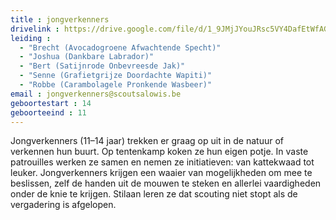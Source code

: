 ```yaml
---
title : jongverkenners
drivelink : https://drive.google.com/file/d/1_9JMjJYouJRsc5VY4DafEtWfAGAXxOzd/preview
leiding : 
  - "Brecht (Avocadogroene Afwachtende Specht)"
  - "Joshua (Dankbare Labrador)"
  - "Bert (Satijnrode Onbevreesde Jak)"
  - "Senne (Grafietgrijze Doordachte Wapiti)"
  - "Robbe (Carambolagele Pronkende Wasbeer)"
email : jongverkenners@scoutsalowis.be
geboortestart : 14
geboorteeind : 11
---
```


Jongverkenners (11–14 jaar) trekken er graag op uit in de natuur of verkennen hun buurt.
Op tentenkamp koken ze hun eigen potje. In vaste patrouilles werken ze samen en nemen ze initiatieven: van kattekwaad tot leuker.
Jongverkenners krijgen een waaier van mogelijkheden om mee te beslissen, zelf de handen uit de mouwen te steken en allerlei vaardigheden onder de knie te krijgen. Stilaan leren ze dat scouting niet stopt als de vergadering is afgelopen.
